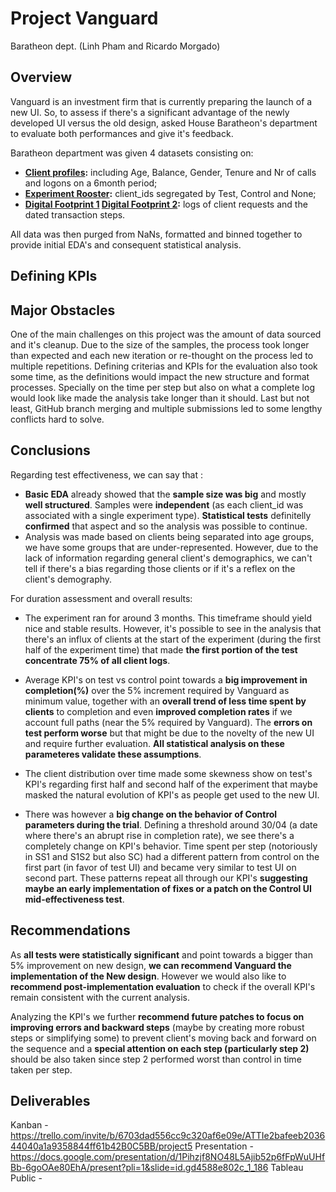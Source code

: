 # Project Vanguard

Baratheon dept. (Linh Pham and Ricardo Morgado)

## Overview

Vanguard is an investment firm that is currently preparing the launch of a new UI. So, to assess if there's a significant advantage of the newly developed UI versus the old design, asked House Baratheon's department to evaluate both performances and give it's feedback.

Baratheon department was given 4 datasets consisting on:
- **[Client profiles](https://github.com/data-bootcamp-v4/lessons/blob/main/5_6_eda_inf_stats_tableau/project/files_for_project/df_final_demo.txt):** including Age, Balance, Gender, Tenure and Nr of calls and logons on a 6month period;
- **[Experiment Rooster](https://github.com/data-bootcamp-v4/lessons/blob/main/5_6_eda_inf_stats_tableau/project/files_for_project/df_final_experiment_clients.txt):** client_ids segregated by Test, Control and None;
- **[Digital Footprint 1](https://github.com/data-bootcamp-v4/lessons/blob/main/5_6_eda_inf_stats_tableau/project/files_for_project/df_final_web_data_pt_1.txt) [Digital Footprint 2](https://github.com/data-bootcamp-v4/lessons/blob/main/5_6_eda_inf_stats_tableau/project/files_for_project/df_final_web_data_pt_2.txt):** logs of client requests and the dated transaction steps.

All data was then purged from NaNs, formatted and binned together to provide initial EDA's and consequent statistical analysis.

## Defining KPIs

## Major Obstacles

One of the main challenges on this project was the amount of data sourced and it's cleanup. Due to the size of the samples, the process took longer than expected and each new iteration or re-thought on the process led to multiple repetitions.
Defining criterias and KPIs for the evaluation also took some time, as the definitions would impact the new structure and format processes. Specially on the time per step but also on what a complete log would look like made the analysis take longer than it should.
Last but not least, GitHub branch merging and multiple submissions led to some lengthy conflicts hard to solve.

## Conclusions

Regarding test effectiveness, we can say that :
- **Basic EDA** already showed that the **sample size was big** and mostly **well structured**. Samples were **independent** (as each client_id was associated with a single experiment type). **Statistical tests** definitelly **confirmed** that aspect and so the analysis was possible to continue.
- Analysis was made based on clients being separated into age groups, we have some groups that are under-represented. However, due to the lack of information regarding general client's demographics, we can't tell if there's a bias regarding those clients or if it's a reflex on the client's demography. 

For duration assessment and overall results:
- The experiment ran for around 3 months. This timeframe should yield nice and stable results. However, it's possible to see in the analysis that there's an influx of clients at the start of the experiment (during the first half of the experiment time) that made **the first portion of the test concentrate 75% of all client logs**.
- Average KPI's on test vs control point towards a **big improvement in completion(%)** over the 5% increment required by Vanguard as minimum value, together with an **overall trend of less time spent by clients** to completion and even **improved completion rates** if we account full paths (near the 5% required by Vanguard). The **errors on test perform worse** but that might be due to the novelty of the new UI and require further evaluation. **All statistical analysis on these parameteres validate these assumptions**.

- The client distribution over time made some skewness show on test's KPI's regarding first half and second half of the experiment that maybe masked the natural evolution of KPI's as people get used to the new UI.
- There was however a **big change on the behavior of Control parameters during the trial**. Defining a threshold around 30/04 (a date where there's an abrupt rise in completion rate), we see there's a completely change on KPI's behavior. Time spent per step (notoriously in SS1 and S1S2 but also SC) had a different pattern from control on the first part (in favor of test UI) and became very similar to test UI on second part. These patterns repeat all through our KPI's **suggesting maybe an early implementation of fixes or a patch on the Control UI mid-effectiveness test**.

## Recommendations

As **all tests were statistically significant** and point towards a bigger than 5% improvement on new design, **we can recommend Vanguard the implementation of the New design**.
However we would also like to **recommend post-implementation evaluation** to check if the overall KPI's remain consistent with the current analysis.

Analyzing the KPI's we further **recommend future patches to focus on improving errors and backward steps** (maybe by creating more robust steps or simplifying some) to prevent client's moving back and forward on the sequence and a **special attention on each step (particularly step 2)** should be also taken since step 2 performed worst than control in time taken per step.

## Deliverables
Kanban - https://trello.com/invite/b/6703dad556cc9c320af6e09e/ATTIe2bafeeb203644040a1a9358844ff61b42B0C5BB/project5
Presentation - https://docs.google.com/presentation/d/1Pihzjf8NO48L5Ajib52p6fFpWuUHfBb-6goOAe80EhA/present?pli=1&slide=id.gd4588e802c_1_186
Tableau Public - 
